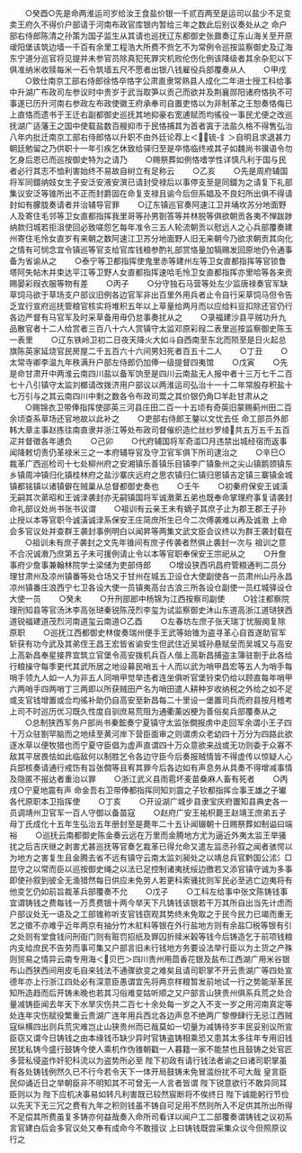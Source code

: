<!-- { "loadSidebar": true } -->
　　○癸酉○先是命两淮运司岁给汝王食盐价银一千贰百两至是运司以盐少不足变卖王府久不得价户部请于河南布政官库银内暂给三年之数此后别议奏处从之  命户部右侍郎陈清之孙策为国子监生从其请也巡抚辽东都御史张鼐奏辽东山海关至开原叆阳堡该筑边墙一千百有余里工程浩大所费不赀乞不为常例令巡按监察御史及辽海东宁道分巡官将见提并未参官员除真犯死罪灾机败伦伤化例该降级者其余杂犯以下俱准纳米收赎每米一石令筑墙五尺不愿者出银八钱雇役兵部覆奏从人
　　○甲戌
　　○致仕南京工部右侍郎徐恪卒恪字公肃直隶常熟县人成化二年进士授工科给事中升湖广布政司左参议时中贵岁于武当取笋以贡己而欲并及荆襄郧阳诸府恪执不可事遂已历升河南右参政左布政使徽王府承奉司自置吏恪以为非制革之王恕奏恪侮已  上直恪而遗书于王迁右副都御史巡抚其地抑豪右宽逋赋而均徭役一事民尤便之改巡抚湖广适藩王之国中使载盐数百艘抑市于民恪捕其为首者寘于法盐久格不得售弘治八年内批迁南京工部右侍郎恪以升职不由外廷论荐上＜锍-釒＞自明且求退甚力朝廷勉留之乃供职十一年引疾乞休致给驿归至是卒恪临终戒其子如魏尚书骥语令勿乞身后恩已而巡按御史特为之请乃
　　○赐祭葬如例恪嗜学性详慎凡利于国与民者必行其志不恤利害始终不易故自树立有足称云
　　○乙亥
　　○先是周府辅国将军同錣纳妓女生子安泛安液安潠已请封受禄后以事停支至是同錣为之请复下礼部集议安泛等锥所出不正而封爵固在命复支禄且谕今后但系娼及不良妇所出俱不得请封如有朦胧奏请者并治辅导官罪
　　○辽东镇巡官奏阿速江卫并埇坎苏分地面野人及寄住毛邻等卫女直都指挥我里哥等孙男劄答等并林脱等俱欲朝贡各夷不惮跋踄纳款归城若拒沮使回必致嗟怨乞每年准令三五人轮流朝贡以慰远人之心兵部覆奏建州寄住毛怜女直岁有来朝之数阿速江卫苏分地面野人旧无来朝今乃欲求朝贡其向化之情有可悯念宜令镇巡等官支给官库钱粮参酌礼部赏恪量加犒赐发回原地仍令通事备为省谕从之
　　○泰宁等卫都指挥使鬼里赤等建州左等卫女直都指挥等官锁鲁塔阿失帖木并束达平江等卫野人女直都指挥速哈毛怜卫女直都指挥亦里哈等各来贡赐晏彩叚衣服等物有差
　　○丙子
　　○分守独石马营等处左少监唐禄奏官军缺草饲马欲于草场支户部议旧例各边官军非出百里外用兵者止令自行采草饲马但令告乏宜行宣府巡抚管粮官核实将堆积五年以上草量给两月而以应给料豆扣除还官仍行各边严督有马官军及时采草备用毋仍怠事奏扰从之
　　○录福建沙县平贼功升九品散官者十二人给赏者三百八十六人赏镇守太监邓原彩叚二表里巡按监察御史陈玉一表里
　　○辽东铁岭卫初二日夜天降火大如斗自西南至东北而陨至是日火起总旗陈英家延烧官民房屋二千五百六十六间男妇死者百五十二人
　　○丁丑
　　○太常寺卿李温九年秩满升户部左侍郎仍加俸一级提督四夷馆
　　○戊寅
　　○先是命甘肃开中两淮云南四川盐以备军饷至是四川云南盐无人报中者十三万七千二百七十八引镇守太监刘榔请改拨济用户部议以两淮运司弘治十一十二年常股存积盐十七万引与之其云南四川中剩之数各令布政司鬻之其价银仍角□羊赴甘肃从之
　　○赐锦衣卫带俸指挥使邵英三河县庄田二百一十五顷有奇英旧蒙赐蓟州田二百余顷查系草场还官地故以此补之
　　○吏部右侍郎王鏊以文忧去任  命工部员外郎韩大章主事赵拣往南直隶并浙江等处布政司督催织造纻丝纱罗绫共五万五千五百疋并督徵各年逋负
　　○己卯
　　○代府辅国将军奇滥□月违禁出城经宿而返事闻降敕切责仍革禄米三之一本府辅导官及守卫官军俱下所司逮治之
　　○辛巳○裁革广西巡检司十七处柳州府之安湘镇乐善镇乐目镇李广镇象州之尖山镇鹅颈镇东乡镇周冲镇归化镇桂林府之盐沙寨庆远府之思农镇归仁镇归恩镇吉定镇三寨镇金城镇都铭镇以诸镇僻在贼巢从总督都御史奏也
　　○壬午
　　○初秦府保安王诚潢无嗣其次苐昭和王诚渌袭封亦无嗣镇国将军诚漖苐五弟也既奉命掌理府事复请袭封命礼部议处尚书张书议谓
　　○祖训有云亲王未有嫡子其庶子止为郡王郡王子孙止授以本等官职今诚潢诚渌系保安王庄简庶所生已今二次傅袭难以再及诚漖  上命会多官议处并查群王袭封事例明白以闻昇等两集文武文臣会议终以为群王袭封载在
　　○祖训未有庶子袭封之文先年锥间有庶子传袭者然俱止袭封一次与  祖训之意不合况诚漖乃庶第五子未可援例请止令以本等官职奉保安王宗祀从之
　　○升詹事府少詹事兼翰林院学士梁储为吏部侍郎
　　○增设狭西巩昌府管粮通判二员分理甘肃州及凉州镇番等处仓场又于甘州在城五卫设仓大使副使各一员肃州山丹永昌凉州镇番庄浪西宁七卫各设大使一员镇夷高台古浪三所各设仓副使一员红城驿设仓大使一员
　　○癸未
　　○升刑部郎中杨锦为江西按察司副使
　　○铨注都察院理刑知县等官汤沐李高张琎秦锐陈茂烈李玺为试监察御史沐山东道高浙江道琎狭西道锐福建道茂烈河南道玺云南道○乙酉
　　○左春坊左庶子张天瑞丁忧服阕复除原职
　　○巡抚江西都御史林俊奏瑞州便手王武等始锥为盗寻革心自首遂助官军斩获有功今武及其弟侄王昌王宏皆省谕安生但武住近吴城孙悬赋垒而吴城又与高安上高新昌奉星接界宜筑立官堡令高安拨机兵百人偕上高新昌捕盗主簿驻劄于此各给行粮操守每季更代其武所居之地设募民哨五十人而以武为哨甲昌宏等五人为哨手每哨手领九人如一人为非五人同哨甲觉举违者连坐俱听官堡铃束仍给以顾直每年哨甲六两哨手四两哨丁三两即以所获贼田产名为哨田遣人耕种岁收纳税之外给之如不足或支官钱增置或佥均徭补助仍自高安至新昌每二十里设一堡置司兵而府县按月稽考上司不时巡历优习既久性度自驯庶易荒阻为通衢薰凶梗为善俗矣兵部覆奏从之
　　○总制狭西军务户部尚书秦鋐奏宁夏镇守太监张僴报虏中走回军余谓小王子四十万众驻劄罕脑而之地续至黄河岸下营臣面审之则谓虏众老幼四十万分为四路此欲逐水草以便牧猎也而宁夏守臣倡为虚声直谓四十万众意欲来战或无功则委于众寡不敌其平居畏怯如此临敌何以制胜乞令各边守臣今后奏报贼情皆不得虚传以惊疑人心兵部核奏请通行戒饬有旨张僴等且宥其罪今后各边如有声息务从具奏不得增减事情及隐匿不报达者重治以罪
　　○浙江武义县雨雹坏麦苗桑麻人畜有死者
　　○丙戌○宁夏地震有声  命金吾右卫带俸都指挥同知刘震之子钦都指挥佥事王雄之子瓛各代原职本卫指挥使
　　○丁亥
　　○开设湖广城步县隶宝庆府置知县典史各一员调靖州卫官军一百人守御以备苗寇
　　○赵府广安王祐枳薨王赵靖王庶弟五子母丁氏成化十五年生弘治五年册封至是薨年二十五讣闻辍朝十日赐祭葬如制谥曰端裕
　　○巡抚云南都御史陈金奏云远在万里而金腾地方尤为逼近外夷太监王举骚扰之后吉庆继之剥害尤甚巡抚等官奏乞裁革已得允命又遣左监丞孙叙之闻者骇愕以为地方之害复生且金腾去省不远有镇守云南太监刘昶处之以靖总兵官黔国公沭氵□昆守之以常而臣以巡按御史绳之以法已足控制诸夷抚绥边徼若又添官镇守诚为多事即使孙叙到彼全无渔猎然每日供应未免劳人若更科索骚扰则军民必至逃亡边夷将有他变乞仍如前旨裁革兵部覆奏不允
　　○戊子
　　○工科左给事中张文陈铸钱事宜谓铸钱之费每钱一万贯费银十两今举天下凡铸钱该银若干万其所自出当先计虑而户部议处无一语及之工部锥称听支官钱窃观其势终未免取之于民今民力已竭而重无艺之徵不亦难乎近年两京有抽分竹木舡料等银在外行盐地方则有余盐□税等银有引之处则有堂食钱问刑衙门则有赃罚招纸及罪囚折赎米榖等钱今后铸造乞于前项钱粮内支给庶民不告劳而事可集又户部言旧未行钱地方务要设法举行臣以为土货之产殊则贸易之情异云南专用海＜贝巴＞四川贵州用茴香花银及盐布江西湖广用米谷银布山西狭西间用皮毛自来钱法不通骤欲变之难矣且请司职掌不开云贵湖广等四处宣德年亦上行浙江四处必有深意臣愚谓宜先将两京样粮暂发前地试一行之势能渐革民知所造趋而后开铸未晚也若其习俗难变姑听顺之又户部言山狭贵州俱系兵荒之处合量减铸臣闻去年天下水旱灾伤共二百七十余处每一岁之入不支一岁之用河南真定等处连年灾伤赋役繁重云贵湖广连年用兵西北各边声息不绝两广黎僚肆行无忌江西贼寇纵横四出则兵荒灾难岂止山狭贵州而已哉莫如一切量为减铸待岁丰民妥别议所宣臣窃又谓今日铸钱之由本缘钱币缺少异时官铸盗铸相乘恐又患其太多往年专用旧钱民犹私铸今盛行鼓铸今使人乘机作伪锥朝戳一人暮籍一家不能禁也且鼓铸之处官匠多营私侵盗作奸犯科流以为盗势所必至  陛下初政有请行钱法者谕之曰诸司职掌虽有各处铸钱例然久已不行今若令天下一体开局鼓铸未免冒滥纷扰不可大哉  皇言臣民仰诵近日之举朝臣非不明知其不可曾无一人言者皆谓  陛下锐意欲行不敢异同耳臣则以为  陛下应机决事易如转凡利害既已较然宸断将不俟终日  陛下诚能躬行节俭以先天下无三冗之费有九年之积则钱虽不铸自可足用不然则所入不足供其所出所得不足偿其所费虽复多铸亦何益哉奏入命所司看详以闻户工二部覆奏谓铸钱之议初系言官建白后会多官议处又奉有成命今不敢擅议  上曰铸钱既尝采集众议今但照原议行之
